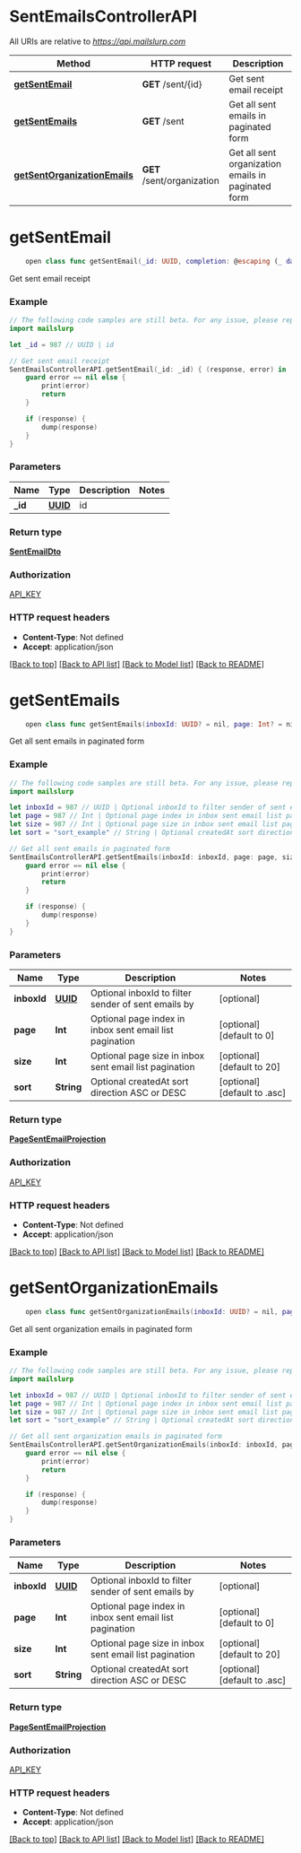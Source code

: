 # SentEmailsControllerAPI

All URIs are relative to *https://api.mailslurp.com*

Method | HTTP request | Description
------------- | ------------- | -------------
[**getSentEmail**](SentEmailsControllerAPI#getsentemail) | **GET** /sent/{id} | Get sent email receipt
[**getSentEmails**](SentEmailsControllerAPI#getsentemails) | **GET** /sent | Get all sent emails in paginated form
[**getSentOrganizationEmails**](SentEmailsControllerAPI#getsentorganizationemails) | **GET** /sent/organization | Get all sent organization emails in paginated form


# **getSentEmail**
```swift
    open class func getSentEmail(_id: UUID, completion: @escaping (_ data: SentEmailDto?, _ error: Error?) -> Void)
```

Get sent email receipt

### Example 
```swift
// The following code samples are still beta. For any issue, please report via http://github.com/OpenAPITools/openapi-generator/issues/new
import mailslurp

let _id = 987 // UUID | id

// Get sent email receipt
SentEmailsControllerAPI.getSentEmail(_id: _id) { (response, error) in
    guard error == nil else {
        print(error)
        return
    }

    if (response) {
        dump(response)
    }
}
```

### Parameters

Name | Type | Description  | Notes
------------- | ------------- | ------------- | -------------
 **_id** | [**UUID**]() | id | 

### Return type

[**SentEmailDto**](SentEmailDto)

### Authorization

[API_KEY](../README#API_KEY)

### HTTP request headers

 - **Content-Type**: Not defined
 - **Accept**: application/json

[[Back to top]](#) [[Back to API list]](../README#documentation-for-api-endpoints) [[Back to Model list]](../README#documentation-for-models) [[Back to README]](../README)

# **getSentEmails**
```swift
    open class func getSentEmails(inboxId: UUID? = nil, page: Int? = nil, size: Int? = nil, sort: Sort_getSentEmails? = nil, completion: @escaping (_ data: PageSentEmailProjection?, _ error: Error?) -> Void)
```

Get all sent emails in paginated form

### Example 
```swift
// The following code samples are still beta. For any issue, please report via http://github.com/OpenAPITools/openapi-generator/issues/new
import mailslurp

let inboxId = 987 // UUID | Optional inboxId to filter sender of sent emails by (optional)
let page = 987 // Int | Optional page index in inbox sent email list pagination (optional) (default to 0)
let size = 987 // Int | Optional page size in inbox sent email list pagination (optional) (default to 20)
let sort = "sort_example" // String | Optional createdAt sort direction ASC or DESC (optional) (default to .asc)

// Get all sent emails in paginated form
SentEmailsControllerAPI.getSentEmails(inboxId: inboxId, page: page, size: size, sort: sort) { (response, error) in
    guard error == nil else {
        print(error)
        return
    }

    if (response) {
        dump(response)
    }
}
```

### Parameters

Name | Type | Description  | Notes
------------- | ------------- | ------------- | -------------
 **inboxId** | [**UUID**]() | Optional inboxId to filter sender of sent emails by | [optional] 
 **page** | **Int** | Optional page index in inbox sent email list pagination | [optional] [default to 0]
 **size** | **Int** | Optional page size in inbox sent email list pagination | [optional] [default to 20]
 **sort** | **String** | Optional createdAt sort direction ASC or DESC | [optional] [default to .asc]

### Return type

[**PageSentEmailProjection**](PageSentEmailProjection)

### Authorization

[API_KEY](../README#API_KEY)

### HTTP request headers

 - **Content-Type**: Not defined
 - **Accept**: application/json

[[Back to top]](#) [[Back to API list]](../README#documentation-for-api-endpoints) [[Back to Model list]](../README#documentation-for-models) [[Back to README]](../README)

# **getSentOrganizationEmails**
```swift
    open class func getSentOrganizationEmails(inboxId: UUID? = nil, page: Int? = nil, size: Int? = nil, sort: Sort_getSentOrganizationEmails? = nil, completion: @escaping (_ data: PageSentEmailProjection?, _ error: Error?) -> Void)
```

Get all sent organization emails in paginated form

### Example 
```swift
// The following code samples are still beta. For any issue, please report via http://github.com/OpenAPITools/openapi-generator/issues/new
import mailslurp

let inboxId = 987 // UUID | Optional inboxId to filter sender of sent emails by (optional)
let page = 987 // Int | Optional page index in inbox sent email list pagination (optional) (default to 0)
let size = 987 // Int | Optional page size in inbox sent email list pagination (optional) (default to 20)
let sort = "sort_example" // String | Optional createdAt sort direction ASC or DESC (optional) (default to .asc)

// Get all sent organization emails in paginated form
SentEmailsControllerAPI.getSentOrganizationEmails(inboxId: inboxId, page: page, size: size, sort: sort) { (response, error) in
    guard error == nil else {
        print(error)
        return
    }

    if (response) {
        dump(response)
    }
}
```

### Parameters

Name | Type | Description  | Notes
------------- | ------------- | ------------- | -------------
 **inboxId** | [**UUID**]() | Optional inboxId to filter sender of sent emails by | [optional] 
 **page** | **Int** | Optional page index in inbox sent email list pagination | [optional] [default to 0]
 **size** | **Int** | Optional page size in inbox sent email list pagination | [optional] [default to 20]
 **sort** | **String** | Optional createdAt sort direction ASC or DESC | [optional] [default to .asc]

### Return type

[**PageSentEmailProjection**](PageSentEmailProjection)

### Authorization

[API_KEY](../README#API_KEY)

### HTTP request headers

 - **Content-Type**: Not defined
 - **Accept**: application/json

[[Back to top]](#) [[Back to API list]](../README#documentation-for-api-endpoints) [[Back to Model list]](../README#documentation-for-models) [[Back to README]](../README)

